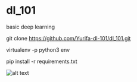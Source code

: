 # dl_101
basic deep learning

  git clone https://github.com/Yurifa-dl-101/dl_101.git
  
  virtualenv -p python3 env
  
  pip install -r requirements.txt

![alt text](https://raw.githubusercontent.com/Yurifa-dl-101/dl_101/edit/master/model.png)

